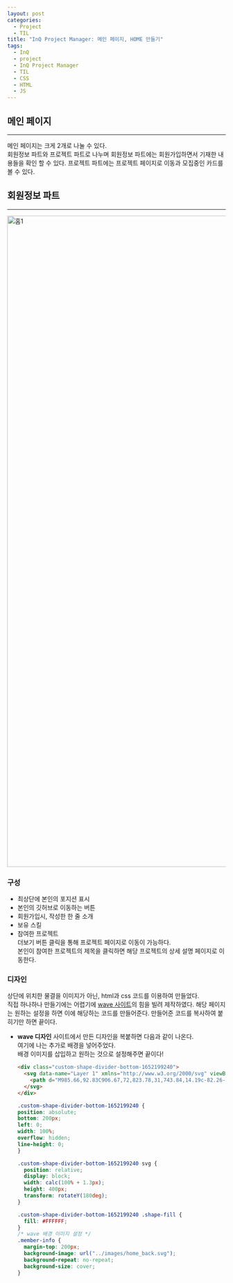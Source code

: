 ```yaml
---
layout: post
categories:
  - Project
  - TIL
title: "InQ Project Manager: 메인 페이지, HOME 만들기"
tags:
  - InQ
  - project
  - InQ Project Manager
  - TIL
  - CSS
  - HTML
  - JS
---
```


## __메인 페이지__
---

메인 페이지는 크게 2개로 나눌 수 있다.  
회원정보 파트와 프로젝트 파트로 나누며 회원정보 파트에는 회원가입하면서 기재한 내용들을 확인 할 수 있다. 프로젝트 파트에는 프로젝트 페이지로 이동과 모집중인 카드를 볼 수 있다. 

## __회원정보 파트__
---

<img width="1499" alt="홈1" src="https://user-images.githubusercontent.com/77609591/184624096-f333e423-a43c-4c0f-ba1d-1600e2a3c977.png">

### __구성__
- 최상단에 본인의 포지션 표시
- 본인의 깃허브로 이동하는 버튼
- 회원가입시, 작성한 한 줄 소개
- 보유 스킬
- 참여한 프로젝트   
  더보기 버튼 클릭을 통해 프로젝트 페이지로 이동이 가능하다.  
  본인이 참여한 프로젝트의 제목을 클릭하면 해당 프로젝트의 상세 설명 페이지로 이동한다.

### __디자인__
상단에 위치한 물결을 이미지가 아닌, html과 css 코드를 이용하여 만들었다.  
직접 하나하나 만들기에는 어렵기에 [wave 사이트](https://www.shapedivider.app/)의 힘을 빌려 제작하였다. 해당 페이지는 원하는 설정을 하면 이에 해당하는 코드를 만들어준다. 만들어준 코드를 복사하여 붙히기만 하면 끝이다. 
- **wave 디자인**
  사이트에서 만든 디자인을 복붙하면 다음과 같이 나온다.   
  여기에 나는 추가로 배경을 넣어주었다.  
  배경 이미지를 삽입하고 원하는 것으로 설정해주면 끝이다!
  ```html
  <div class="custom-shape-divider-bottom-1652199240">
    <svg data-name="Layer 1" xmlns="http://www.w3.org/2000/svg" viewBox="0 0 1200 120" preserveAspectRatio="none">
      <path d="M985.66,92.83C906.67,72,823.78,31,743.84,14.19c-82.26-17.34-168.06-16.33-250.45.39-57.84,11.73-114,31.07-172,41.86A600.21,600.21,0,0,1,0,27.35V120H1200V95.8C1132.19,118.92,1055.71,111.31,985.66,92.83Z" class="shape-fill"></path>
    </svg>
  </div>
  ```
  ```css
  .custom-shape-divider-bottom-1652199240 {
  position: absolute;
  bottom: 200px;
  left: 0;
  width: 100%;
  overflow: hidden;
  line-height: 0;
  }

  .custom-shape-divider-bottom-1652199240 svg {
    position: relative;
    display: block;
    width: calc(100% + 1.3px);
    height: 400px;
    transform: rotateY(180deg);
  }

  .custom-shape-divider-bottom-1652199240 .shape-fill {
    fill: #FFFFFF;
  }
  /* wave 배경 이미지 설정 */
  .member-info {
    margin-top: 200px;
    background-image: url("../images/home_back.svg");
    background-repeat: no-repeat;
    background-size: cover;
  }
  ```